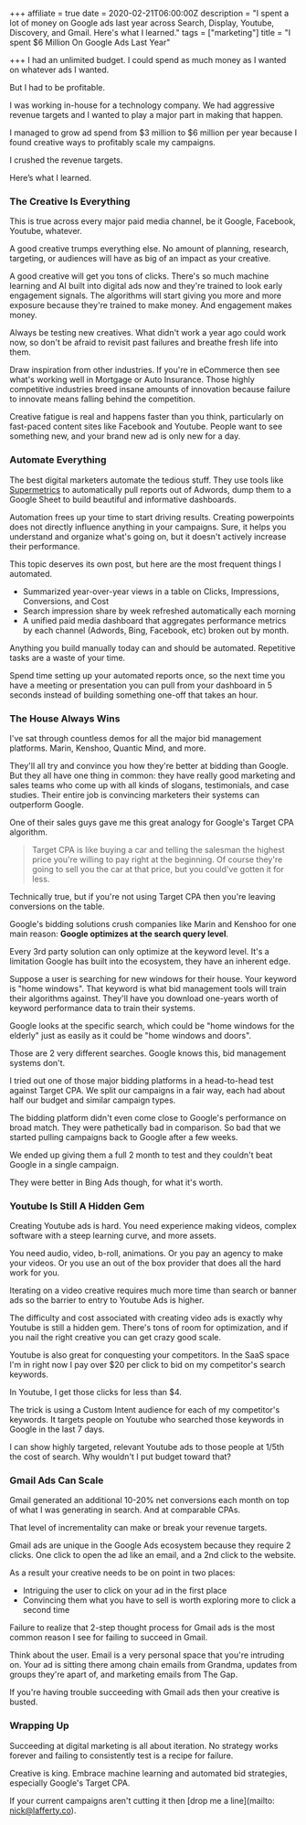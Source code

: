 +++
affiliate = true
date = 2020-02-21T06:00:00Z
description = "I spent a lot of money on Google ads last year across Search, Display, Youtube, Discovery, and Gmail. Here's what I learned."
tags = ["marketing"]
title = "I spent $6 Million On Google Ads Last Year"

+++
I had an unlimited budget. I could spend as much money as I wanted on whatever ads I wanted.

But I had to be profitable.

I was working in-house for a technology company. We had aggressive revenue targets and I wanted to play a major part in making that happen.

I managed to grow ad spend from $3 million to $6 million per year because I found creative ways to profitably scale my campaigns.

I crushed the revenue targets. 

Here’s what I learned.

### The Creative Is Everything

This is true across every major paid media channel, be it Google, Facebook, Youtube, whatever.

A good creative trumps everything else. No amount of planning, research, targeting, or audiences will have as big of an impact as your creative.

A good creative will get you tons of clicks. There's so much machine learning and AI built into digital ads now and they're trained to look early engagement signals. The algorithms will start giving you more and more exposure because they're trained to make money. And engagement makes money.

Always be testing new creatives. What didn't work a year ago could work now, so don't be afraid to revisit past failures and breathe fresh life into them.

Draw inspiration from other industries. If you're in eCommerce then see what's working well in Mortgage or Auto Insurance. Those highly competitive industries breed insane amounts of innovation because failure to innovate means falling behind the competition.

Creative fatigue is real and happens faster than you think, particularly on fast-paced content sites like Facebook and Youtube. People want to see something new, and your brand new ad is only new for a day.

### Automate Everything

The best digital marketers automate the tedious stuff. They use tools like [Supermetrics](https://supermetrics.idevaffiliate.com/idevaffiliate.php?id=2679&tid1=marketing&tid2=6-mil) to automatically pull reports out of Adwords, dump them to a Google Sheet to build beautiful and informative dashboards. 

Automation frees up your time to start driving results. Creating powerpoints does not directly influence anything in your campaigns. Sure, it helps you understand and organize what's going on, but it doesn't actively increase their performance.

This topic deserves its own post, but here are the most frequent things I automated. 

* Summarized year-over-year views in a table on Clicks, Impressions, Conversions, and Cost
* Search impression share by week refreshed automatically each morning
* A unified paid media dashboard that aggregates performance metrics by each channel (Adwords, Bing, Facebook, etc) broken out by month.

Anything you build manually today can and should be automated. Repetitive tasks are a waste of your time. 

Spend time setting up your automated reports once, so the next time you have a meeting or presentation you can pull from your dashboard in 5 seconds instead of building something one-off that takes an hour. 

### The House Always Wins

I've sat through countless demos for all the major bid management platforms. Marin, Kenshoo, Quantic Mind, and more.

They'll all try and convince you how they're better at bidding than Google. But they all have one thing in common: they have really good marketing and sales teams who come up with all kinds of slogans, testimonials, and case studies. Their entire job is convincing marketers their systems can outperform Google.

One of their sales guys gave me this great analogy for Google's Target CPA algorithm.

> Target CPA is like buying a car and telling the salesman the highest price you're willing to pay right at the beginning. Of course they're going to sell you the car at that price, but you could've gotten it for less.

Technically true, but if you're not using Target CPA then you're leaving conversions on the table.

Google's bidding solutions crush companies like Marin and Kenshoo for one main reason: **Google optimizes at the search query level**.

Every 3rd party solution can only optimize at the keyword level. It's a limitation Google has built into the ecosystem, they have an inherent edge.

Suppose a user is searching for new windows for their house. Your keyword is "home windows". That keyword is what bid management tools will train their algorithms against. They'll have you download one-years worth of keyword performance data to train their systems.

Google looks at the specific search, which could be "home windows for the elderly" just as easily as it could be "home windows and doors".

Those are 2 very different searches. Google knows this, bid management systems don't.

I tried out one of those major bidding platforms in a head-to-head test against Target CPA. We split our campaigns in a fair way, each had about half our budget and similar campaign types.

The bidding platform didn't even come close to Google's performance on broad match. They were pathetically bad in comparison. So bad that we started pulling campaigns back to Google after a few weeks.

We ended up giving them a full 2 month to test and they couldn't beat Google in a single campaign.

They were better in Bing Ads though, for what it's worth.

### Youtube Is Still A Hidden Gem

Creating Youtube ads is hard. You need experience making videos, complex software with a steep learning curve, and more assets.

You need audio, video, b-roll, animations. Or you pay an agency to make your videos. Or you use an out of the box provider that does all the hard work for you.

Iterating on a video creative requires much more time than search or banner ads so the barrier to entry to Youtube Ads is higher.

The difficulty and cost associated with creating video ads is exactly why Youtube is still a hidden gem. There's tons of room for optimization, and if you nail the right creative you can get crazy good scale.

Youtube is also great for conquesting your competitors. In the SaaS space I'm in right now I pay over $20 per click to bid on my competitor's search keywords.

In Youtube, I get those clicks for less than $4.

The trick is using a Custom Intent audience for each of my competitor's keywords. It targets people on Youtube who searched those keywords in Google in the last 7 days.

I can show highly targeted, relevant Youtube ads to those people at 1/5th the cost of search. Why wouldn't I put budget toward that?

### Gmail Ads Can Scale

Gmail generated an additional 10-20% net conversions each month on top of what I was generating in search. And at comparable CPAs.

That level of incrementality can make or break your revenue targets.

Gmail ads are unique in the Google Ads ecosystem because they require 2 clicks. One click to open the ad like an email, and a 2nd click to the website.

As a result your creative needs to be on point in two places:

* Intriguing the user to click on your ad in the first place
* Convincing them what you have to sell is worth exploring more to click a second time

Failure to realize that 2-step thought process for Gmail ads is the most common reason I see for failing to succeed in Gmail.

Think about the user. Email is a very personal space that you're intruding on. Your ad is sitting there among chain emails from Grandma, updates from groups they're apart of, and marketing emails from The Gap.

If you're having trouble succeeding with Gmail ads then your creative is busted.

### Wrapping Up

Succeeding at digital marketing is all about iteration. No strategy works forever and failing to consistently test is a recipe for failure.

Creative is king. Embrace machine learning and automated bid strategies, especially Google's Target CPA.

If your current campaigns aren't cutting it then [drop me a line](mailto: nick@lafferty.co).
